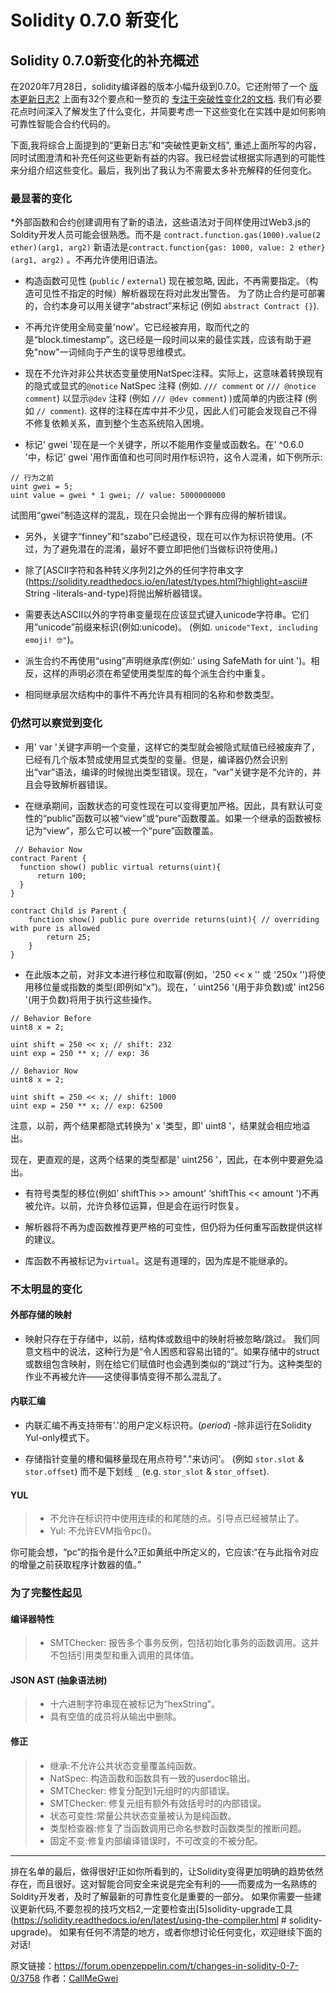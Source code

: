 # Solidity 0.7.0 新变化



##  Solidity 0.7.0新变化的补充概述

在2020年7月28日，solidity编译器的版本小幅升级到0.7.0。它还附带了一个 [版本更新日志2](https://github.com/ethereum/solidity/releases/tag/v0.7.0) 上面有32个要点和一整页的 [专注于突破性变化2的文档](https://solidity.readthedocs.io/en/latest/070-breaking-changes.html). 我们有必要花点时间深入了解发生了什么变化，并简要考虑一下这些变化在实践中是如何影响可靠性智能合合约代码的。

下面,我将综合上面提到的“更新日志”和“突破性更新文档”, 重述上面所写的内容，同时试图澄清和补充任何这些更新有益的内容。我已经尝试根据实际遇到的可能性来分组介绍这些变化。最后，我列出了我认为不需要太多补充解释的任何变化。

### 最显著的变化

*外部函数和合约创建调用有了新的语法，这些语法对于同样使用过Web3.js的Soldity开发人员可能会很熟悉。而不是
`contract.function.gas(1000).value(2 ether)(arg1, arg2)`  新语法是`contract.function{gas: 1000, value: 2 ether}(arg1, arg2)` 。不再允许使用旧语法。

* 构造函数可见性 (`public` / `external`) 现在被忽略, 因此，不再需要指定。（构造可见性不指定的时候）解析器现在将对此发出警告。 为了防止合约是可部署的，合约本身可以用关键字“abstract”来标记 (例如 `abstract Contract {}`).

* 不再允许使用全局变量'now'。它已经被弃用，取而代之的是“block.timestamp”。这已经是一段时间以来的最佳实践，应该有助于避免"now"一词倾向于产生的误导思维模式。

* 现在不允许对非公共状态变量使用NatSpec注释。实际上，这意味着转换现有的隐式或显式的`@notice` NatSpec 注释 (例如. `/// comment` or `/// @notice comment`) 以显示`@dev` 注释 (例如 `/// @dev comment`) )或简单的内嵌注释 (例如 `// comment`). 这样的注释在库中并不少见，因此人们可能会发现自己不得不修复依赖关系，直到整个生态系统陷入困境。

* 标记' gwei '现在是一个关键字，所以不能用作变量或函数名。在' ^0.6.0 '中，标记' gwei '用作面值和也可同时用作标识符，这令人混淆，如下例所示:

```
// 行为之前
uint gwei = 5;
uint value = gwei * 1 gwei; // value: 5000000000
```

  试图用“gwei”制造这样的混乱，现在只会抛出一个罪有应得的解析错误。

* 另外，关键字“finney”和“szabo”已经退役，现在可以作为标识符使用。(不过，为了避免潜在的混淆，最好不要立即把他们当做标识符使用。)
* 除了[ASCII字符和各种转义序列2]之外的任何字符串文字(https://solidity.readthedocs.io/en/latest/types.html?highlight=ascii# String -literals-and-type)将抛出解析器错误。



* 需要表达ASCII以外的字符串变量现在应该显式键入unicode字符串。它们用“unicode”前缀来标识(例如:unicode)。 (例如. `unicode"Text, including emoji! 🤓"`)。

* 派生合约不再使用“using”声明继承库(例如:' using SafeMath for uint ')。相反，这样的声明必须在希望使用类型库的每个派生合约中重复。

* 相同继承层次结构中的事件不再允许具有相同的名称和参数类型。

### 仍然可以察觉到变化

* 用' var '关键字声明一个变量，这样它的类型就会被隐式赋值已经被废弃了，已经有几个版本赞成使用显式类型的变量。但是，编译器仍然会识别出“var”语法，编译的时候抛出类型错误。现在，“var”关键字是不允许的，并且会导致解析器错误。

* 在继承期间，函数状态的可变性现在可以变得更加严格。因此，具有默认可变性的“public”函数可以被“view”或“pure”函数覆盖。如果一个继承的函数被标记为“view”，那么它可以被一个“pure”函数覆盖。
```
 // Behavior Now
contract Parent {
  function show() public virtual returns(uint){
      return 100;
  }
}

contract Child is Parent {
    function show() public pure override returns(uint){ // overriding with pure is allowed
        return 25;
    }
}
```

* 在此版本之前，对非文本进行移位和取幂(例如，'250 << x '' 或 '250x '')将使用移位量或指数的类型(即例如“x”)。现在，' uint256 '(用于非负数)或' int256 '(用于负数)将用于执行这些操作。

```
// Behavior Before
uint8 x = 2;

uint shift = 250 << x; // shift: 232
uint exp = 250 ** x; // exp: 36
```

```
// Behavior Now
uint8 x = 2;

uint shift = 250 << x; // shift: 1000
uint exp = 250 ** x; // exp: 62500
```

注意，以前，两个结果都隐式转换为' x '类型，即' uint8 '，结果就会相应地溢出。

现在，更直观的是，这两个结果的类型都是' uint256 '，因此，在本例中要避免溢出。

* 有符号类型的移位(例如' shiftThis >> amount' ‘shiftThis << amount ')不再被允许。以前，允许负移位运算，但是会在运行时恢复。

* 解析器将不再为虚函数推荐更严格的可变性，但仍将为任何重写函数提供这样的建议。

* 库函数不再被标记为`virtual`。这是有道理的，因为库是不能继承的。

### 不太明显的变化

#### 外部存储的映射

* 映射只存在于存储中，以前，结构体或数组中的映射将被忽略/跳过。 我们同意文档中的说法，这种行为是“令人困惑和容易出错的”。如果存储中的struct或数组包含映射，则在给它们赋值时也会遇到类似的“跳过”行为。这种类型的作业不再被允许——这使得事情变得不那么混乱了。

#### 内联汇编

* 内联汇编不再支持带有'.'的用户定义标识符。(*period*) -除非运行在Solidity Yul-only模式下。

* 存储指针变量的槽和偏移量现在用点符号"."来访问'。 (例如 `stor.slot` & `stor.offset`) 而不是下划线 `_` (e.g. `stor_slot` & `stor_offset`).

#### YUL

> * 不允许在标识符中使用连续的和尾随的点。引导点已经被禁止了。
> * Yul: 不允许EVM指令pc()。

你可能会想，“pc”的指令是什么?正如黄纸中所定义的，它应该:“在与此指令对应的增量之前获取程序计数器的值。”

### 为了完整性起见


#### 编译器特性

> * SMTChecker: 报告多个事务反例，包括初始化事务的函数调用。这并不包括引用类型和重入调用的具体值。

#### JSON AST (抽象语法树)

> * 十六进制字符串现在被标记为“hexString”。
> *  具有空值的成员将从输出中删除。

#### 修正

> * 继承:不允许公共状态变量覆盖纯函数。
> * NatSpec: 构造函数和函数具有一致的userdoc输出。
> * SMTChecker: 修复分配到1元组时的内部错误。
> * SMTChecker: 修复元组有额外有效括号时的内部错误。
> * 状态可变性:常量公共状态变量被认为是纯函数。
> * 类型检查器:修复了当函数调用已命名参数时函数类型的推断问题。
> * 固定不变:修复内部编译错误时，不可改变的不被分配。

* * *

排在名单的最后，做得很好!正如你所看到的，让Solidity变得更加明确的趋势依然存在，而且很好。这对智能合同安全来说是完全有利的——而要成为一名熟练的Soldity开发者，及时了解最新的可靠性变化是重要的一部分。
如果你需要一些建议更新代码,不要忽视的技巧文档2,一定要检查出[5]solidity-upgrade工具(https://solidity.readthedocs.io/en/latest/using-the-compiler.html # solidity-upgrade)。
如果有任何不清楚的地方，或者你想讨论任何变化，欢迎继续下面的对话!


原文链接：https://forum.openzeppelin.com/t/changes-in-solidity-0-7-0/3758
作者：[CallMeGwei](https://forum.openzeppelin.com/u/CallMeGwei)